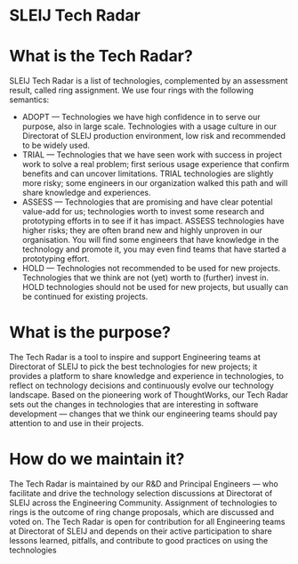 # SLEIJ Tech Radar


# What is the Tech Radar?
SLEIJ Tech Radar is a list of technologies, complemented by an assessment result, called ring assignment. We use four rings with the following semantics:

- ADOPT — Technologies we have high confidence in to serve our purpose, also in large scale. Technologies with a usage culture in our Directorat of SLEIJ production environment, low risk and recommended to be widely used.
- TRIAL — Technologies that we have seen work with success in project work to solve a real problem; first serious usage experience that confirm benefits and can uncover limitations. TRIAL technologies are slightly more risky; some engineers in our organization walked this path and will share knowledge and experiences.
- ASSESS — Technologies that are promising and have clear potential value-add for us; technologies worth to invest some research and prototyping efforts in to see if it has impact. ASSESS technologies have higher risks; they are often brand new and highly unproven in our organisation. You will find some engineers that have knowledge in the technology and promote it, you may even find teams that have started a prototyping effort.
- HOLD — Technologies not recommended to be used for new projects. Technologies that we think are not (yet) worth to (further) invest in. HOLD technologies should not be used for new projects, but usually can be continued for existing projects.

# What is the purpose?
The Tech Radar is a tool to inspire and support Engineering teams at Directorat of SLEIJ to pick the best technologies for new projects; it provides a platform to share knowledge and experience in technologies, to reflect on technology decisions and continuously evolve our technology landscape. Based on the pioneering work of ThoughtWorks, our Tech Radar sets out the changes in technologies that are interesting in software development — changes that we think our engineering teams should pay attention to and use in their projects.

# How do we maintain it?
The Tech Radar is maintained by our R&D and Principal Engineers — who facilitate and drive the technology selection discussions at Directorat of SLEIJ across the Engineering Community. Assignment of technologies to rings is the outcome of ring change proposals, which are discussed and voted on. The Tech Radar is open for contribution for all Engineering teams at Directorat of SLEIJ and depends on their active participation to share lessons learned, pitfalls, and contribute to good practices on using the technologies
